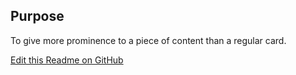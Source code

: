 ## Purpose
To give more prominence to a piece of content than a regular card.


[Edit this Readme on GitHub](https://github.com/wellcomecollection/wellcomecollection.org/edit/main/content/webapp/components/FeaturedCard/README.md)
